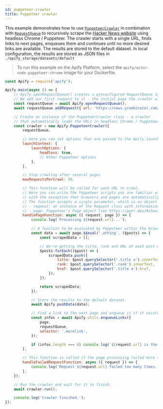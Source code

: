 ```yaml
---
id: puppeteer-crawler
title: Puppeteer crawler
---
```


 This example demonstrates how to use [`PuppeteerCrawler`](/docs/2.3/api/puppeteer-crawler)
 in combination with [`RequestQueue`](/docs/2.3/api/request-queue) to recursively scrape the
 [Hacker News website](https://news.ycombinator.com) using headless Chrome / Puppeteer.
 The crawler starts with a single URL, finds links to next pages,
 enqueues them and continues until no more desired links are available.
 The results are stored to the default dataset. In local configuration, the results are stored as
 JSON files in `./apify_storage/datasets/default`

> To run this example on the Apify Platform, select the `apify/actor-node-puppeteer-chrome` image for your Dockerfile.

```javascript
const Apify = require('apify');

Apify.main(async () => {
    // Apify.openRequestQueue() creates a preconfigured RequestQueue instance.
    // We add our first request to it - the initial page the crawler will visit.
    const requestQueue = await Apify.openRequestQueue();
    await requestQueue.addRequest({ url: 'https://news.ycombinator.com/' });

    // Create an instance of the PuppeteerCrawler class - a crawler
    // that automatically loads the URLs in headless Chrome / Puppeteer.
    const crawler = new Apify.PuppeteerCrawler({
        requestQueue,

        // Here you can set options that are passed to the Apify.launchPuppeteer() function.
        launchContext: {
            launchOptions: {
                headless: true,
                // Other Puppeteer options
            },
        },

        // Stop crawling after several pages
        maxRequestsPerCrawl: 50,

        // This function will be called for each URL to crawl.
        // Here you can write the Puppeteer scripts you are familiar with,
        // with the exception that browsers and pages are automatically managed by the Apify SDK.
        // The function accepts a single parameter, which is an object with the following fields:
        // - request: an instance of the Request class with information such as URL and HTTP method
        // - page: Puppeteer's Page object (see https://pptr.dev/#show=api-class-page)
        handlePageFunction: async ({ request, page }) => {
            console.log(`Processing ${request.url}...`);

            // A function to be evaluated by Puppeteer within the browser context.
            const data = await page.$$eval('.athing', ($posts) => {
                const scrapedData = [];

                // We're getting the title, rank and URL of each post on Hacker News.
                $posts.forEach(($post) => {
                    scrapedData.push({
                        title: $post.querySelector('.title a').innerText,
                        rank: $post.querySelector('.rank').innerText,
                        href: $post.querySelector('.title a').href,
                    });
                });

                return scrapedData;
            });

            // Store the results to the default dataset.
            await Apify.pushData(data);

            // Find a link to the next page and enqueue it if it exists.
            const infos = await Apify.utils.enqueueLinks({
                page,
                requestQueue,
                selector: '.morelink',
            });

            if (infos.length === 0) console.log(`${request.url} is the last page!`);
        },

        // This function is called if the page processing failed more than maxRequestRetries+1 times.
        handleFailedRequestFunction: async ({ request }) => {
            console.log(`Request ${request.url} failed too many times.`);
        },
    });

    // Run the crawler and wait for it to finish.
    await crawler.run();

    console.log('Crawler finished.');
});
```
